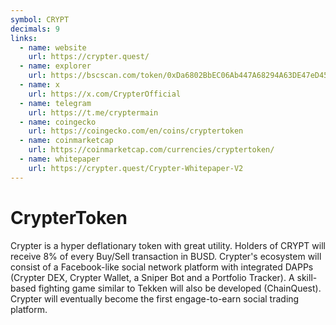 ```yaml
---
symbol: CRYPT
decimals: 9
links:
  - name: website
    url: https://crypter.quest/
  - name: explorer
    url: https://bscscan.com/token/0xDa6802BbEC06Ab447A68294A63DE47eD4506ACAA
  - name: x
    url: https://x.com/CrypterOfficial
  - name: telegram
    url: https://t.me/cryptermain
  - name: coingecko
    url: https://coingecko.com/en/coins/cryptertoken
  - name: coinmarketcap
    url: https://coinmarketcap.com/currencies/cryptertoken/
  - name: whitepaper
    url: https://crypter.quest/Crypter-Whitepaper-V2
---
```


# CrypterToken

Crypter is a hyper deflationary token with great utility. Holders of CRYPT will receive 8% of every Buy/Sell transaction in BUSD. Crypter's ecosystem will consist of a Facebook-like social network platform with integrated DAPPs (Crypter DEX, Crypter Wallet, a Sniper Bot and a Portfolio Tracker). A skill-based fighting game similar to Tekken will also be developed (ChainQuest). Crypter will eventually become the first engage-to-earn social trading platform.
